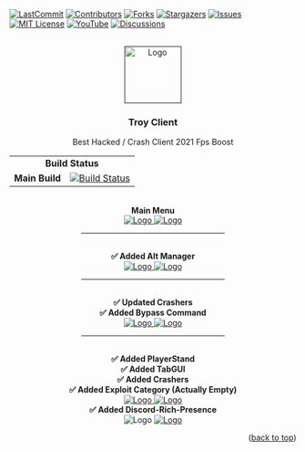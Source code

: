 <div id="top"></div>

[![LastCommit][last-commit-shield]][last-commit-url]
[![Contributors][contributors-shield]][contributors-url]
[![Forks][forks-shield]][forks-url]
[![Stargazers][stars-shield]][stars-url]
[![Issues][issues-shield]][issues-url]
[![MIT License][license-shield]][license-url]
[![YouTube][youtube-shield]][youtube-url]
[![Discussions][discussion-shield]][discussion-url]



<!-- PROJECT LOGO -->
<br />
<div align="center">
  <a href="">
    <img src="https://i.imgur.com/DcjVAVX.png" alt="Logo" width="100" height="100">
  </a>

<h3 align="center">Troy Client</h3>

  <p align="center">
    Best Hacked / Crash Client 2021 Fps Boost
  </p>
</div>


<div align="center">
  <table>
    <tr>
        <td align="center" colspan="3"><b>Build Status</b></td>
    </tr>
    <tr>
        <td align="right"><b>Main Build</b></td>
        <td colspan="2"><a href="https://img.shields.io/github/workflow/status/md4Studios/TroyClient/TroyClient/troy?label=BUILD%201.1.5&style=for-the-badge"><img src="https://img.shields.io/github/workflow/status/md4Studios/TroyClient/TroyClient/troy?label=BUILD%201.1.5&style=for-the-badge" alt="Build Status" /></a></td>
    </tr>
</table>
</div>

<br />
<div align="center"> <b>Main Menu</b> </div>
<div align="center">
  <a href="">
    <img src="https://img.shields.io/badge/Version-1.0.5-green?label=VERSION&style=for-the-badge" alt="Logo" width="" height="">
    <img src="https://i.imgur.com/7qOP34R.png" alt="Logo" width="" height="">
  </a>


<hr style="width:50%;text-align:left;margin-left:0">


<br />
<div align="center"> <b>✅ Added Alt Manager</b> </div>
<div align="center">
  <a href="">
    <img src="https://img.shields.io/badge/Version-1.0.5-green?label=VERSION&style=for-the-badge" alt="Logo" width="" height="">
    <img src="https://i.imgur.com/J4dcGMT.png" alt="Logo" width="" height="">
  </a>


<hr style="width:50%;text-align:left;margin-left:0">


<br />
<div align="center"> <b>✅ Updated Crashers</b> </div>
<div align="center"> <b>✅ Added Bypass Command</b> </div>
<div align="center">
  <a href="">
    <img src="https://img.shields.io/badge/Version-1.0.7-green?label=VERSION&style=for-the-badge" alt="Logo" width="" height="">
    <img src="https://i.imgur.com/QhpXcjc.png" alt="Logo" width="" height="">
  </a>


<hr style="width:50%;text-align:left;margin-left:0">


  <br />
<div align="center"> <b>✅ Added PlayerStand</b> </div>
<div align="center"> <b>✅ Added TabGUI</b> </div>
<div align="center"> <b>✅ Added Crashers</b> </div>
<div align="center"> <b>✅ Added Exploit Category (Actually Empty)</b> </div>
<div align="center">
  <a href="">
    <img src="https://img.shields.io/badge/Version-1.1.5-green?label=VERSION&style=for-the-badge" alt="Logo" width="" height="">
    <img src="https://i.imgur.com/QhpXcjc.png" alt="Logo" width="" height="">
  </a>

  <br />
<div align="center"> <b>✅ Added Discord-Rich-Presence</b> </div>
<div align="center">
<img src="https://img.shields.io/badge/Version-1.1.7-green?label=VERSION&style=for-the-badge" alt="Logo" width="" height="">
  <a href="">
    <img src="https://i.imgur.com/HivAnmn.png" alt="Logo" width="" height="">
  </a>

<p align="right">(<a href="#top">back to top</a>)</p>



<!-- https://www.markdownguide.org/basic-syntax/#reference-style-links -->
[last-commit-shield]: https://img.shields.io/github/last-commit/md4Studios/TroyClient?style=for-the-badge
[last-commit-url]: https://github.com/md4Studios/TroyClient/commits/troy
[contributors-shield]: https://img.shields.io/github/contributors/md4Studios/TroyClient?color=g&style=for-the-badge
[contributors-url]: https://github.com/md4Studios/TroyClient/graphs/contributors
[forks-shield]: https://img.shields.io/github/forks/md4Studios/TroyClient?style=for-the-badge
[forks-url]: https://github.com/md4Studios/TroyClient/network/members
[stars-shield]: https://img.shields.io/github/stars/md4Studios/TroyClient?style=for-the-badge
[stars-url]: https://github.com/md4Studios/TroyClient/stargazers
[issues-shield]: https://img.shields.io/github/issues/md4Studios/TroyClient?color=yellow&style=for-the-badge
[issues-url]: https://github.com/md4Studios/TroyClient/issues
[license-shield]: https://img.shields.io/github/license/md4Studios/TroyClient?style=for-the-badge
[license-url]: https://github.com/md4Studios/TroyClient/blob/troy/LICENSE.md
[youtube-shield]: https://img.shields.io/youtube/channel/subscribers/UCn7n4dI57Kp-knI1UMqFCog?color=red&label=YouTube%20SubScribe&style=for-the-badge
[youtube-url]: https://www.youtube.com/channel/UCn7n4dI57Kp-knI1UMqFCog
[discussion-shield]: https://img.shields.io/github/discussions/md4Studios/TroyClient?style=for-the-badge
[discussion-url]: https://img.shields.io/github/discussions/md4Studios/TroyClient?style=for-the-badge
